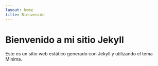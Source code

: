 ```yaml
---
layout: home
title: Bienvenido
---
```


# Bienvenido a mi sitio Jekyll

Este es un sitio web estático generado con Jekyll y utilizando el tema Minima.
